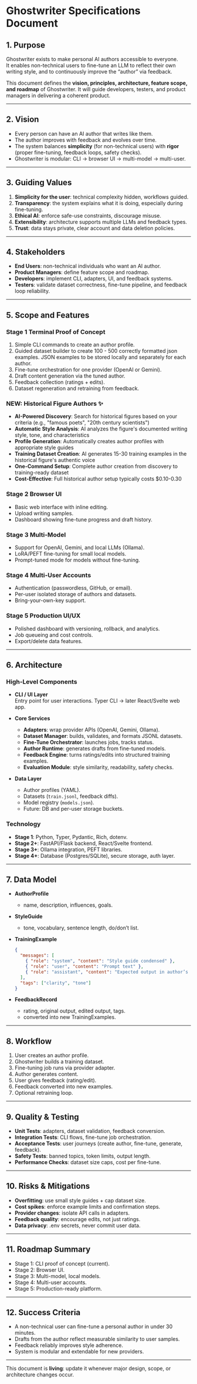 # Ghostwriter Specifications Document

## 1. Purpose

Ghostwriter exists to make personal AI authors accessible to everyone.  
It enables non-technical users to fine-tune an LLM to reflect their own writing style, and to continuously improve the “author” via feedback.

This document defines the **vision, principles, architecture, feature scope, and roadmap** of Ghostwriter. It will guide developers, testers, and product managers in delivering a coherent product.

---

## 2. Vision

- Every person can have an AI author that writes like them.
- The author improves with feedback and evolves over time.
- The system balances **simplicity** (for non-technical users) with **rigor** (proper fine-tuning, feedback loops, safety checks).
- Ghostwriter is modular: CLI → browser UI → multi-model → multi-user.

---

## 3. Guiding Values

1. **Simplicity for the user**: technical complexity hidden, workflows guided.
2. **Transparency**: the system explains what it is doing, especially during fine-tuning.
3. **Ethical AI**: enforce safe-use constraints, discourage misuse.
4. **Extensibility**: architecture supports multiple LLMs and feedback types.
5. **Trust**: data stays private, clear account and data deletion policies.

---

## 4. Stakeholders

- **End Users**: non-technical individuals who want an AI author.
- **Product Managers**: define feature scope and roadmap.
- **Developers**: implement CLI, adapters, UI, and feedback systems.
- **Testers**: validate dataset correctness, fine-tune pipeline, and feedback loop reliability.

---

## 5. Scope and Features

### Stage 1 Terminal Proof of Concept

1. Simple CLI commands to create an author profile.
2. Guided dataset builder to create 100 - 500 correctly formatted json examples. JSON examples to be stored locally and separately for each author.
3. Fine-tune orchestration for one provider (OpenAI or Gemini).
4. Draft content generation via the tuned author.
5. Feedback collection (ratings + edits).
6. Dataset regeneration and retraining from feedback.

### NEW: Historical Figure Authors ✨

- **AI-Powered Discovery**: Search for historical figures based on your criteria (e.g., "famous poets", "20th century scientists")
- **Automatic Style Analysis**: AI analyzes the figure's documented writing style, tone, and characteristics
- **Profile Generation**: Automatically creates author profiles with appropriate style guides
- **Training Dataset Creation**: AI generates 15-30 training examples in the historical figure's authentic voice
- **One-Command Setup**: Complete author creation from discovery to training-ready dataset
- **Cost-Effective**: Full historical author setup typically costs $0.10-0.30

### Stage 2 Browser UI

- Basic web interface with inline editing.
- Upload writing samples.
- Dashboard showing fine-tune progress and draft history.

### Stage 3 Multi-Model

- Support for OpenAI, Gemini, and local LLMs (Ollama).
- LoRA/PEFT fine-tuning for small local models.
- Prompt-tuned mode for models without fine-tuning.

### Stage 4 Multi-User Accounts

- Authentication (passwordless, GitHub, or email).
- Per-user isolated storage of authors and datasets.
- Bring-your-own-key support.

### Stage 5 Production UI/UX

- Polished dashboard with versioning, rollback, and analytics.
- Job queueing and cost controls.
- Export/delete data features.

---

## 6. Architecture

### High-Level Components

- **CLI / UI Layer**  
  Entry point for user interactions. Typer CLI → later React/Svelte web app.

- **Core Services**

  - **Adapters**: wrap provider APIs (OpenAI, Gemini, Ollama).
  - **Dataset Manager**: builds, validates, and formats JSONL datasets.
  - **Fine-Tune Orchestrator**: launches jobs, tracks status.
  - **Author Runtime**: generates drafts from fine-tuned models.
  - **Feedback Engine**: turns ratings/edits into structured training examples.
  - **Evaluation Module**: style similarity, readability, safety checks.

- **Data Layer**
  - Author profiles (YAML).
  - Datasets (`train.jsonl`, feedback diffs).
  - Model registry (`models.json`).
  - Future: DB and per-user storage buckets.

### Technology

- **Stage 1**: Python, Typer, Pydantic, Rich, dotenv.
- **Stage 2+**: FastAPI/Flask backend, React/Svelte frontend.
- **Stage 3+**: Ollama integration, PEFT libraries.
- **Stage 4+**: Database (Postgres/SQLite), secure storage, auth layer.

---

## 7. Data Model

- **AuthorProfile**

  - name, description, influences, goals.

- **StyleGuide**

  - tone, vocabulary, sentence length, do/don’t list.

- **TrainingExample**

  ```json
  {
    "messages": [
      { "role": "system", "content": "Style guide condensed" },
      { "role": "user", "content": "Prompt text" },
      { "role": "assistant", "content": "Expected output in author’s style" }
    ],
    "tags": ["clarity", "tone"]
  }
  ```

- **FeedbackRecord**
  - rating, original output, edited output, tags.
  - converted into new TrainingExamples.

---

## 8. Workflow

1. User creates an author profile.
2. Ghostwriter builds a training dataset.
3. Fine-tuning job runs via provider adapter.
4. Author generates content.
5. User gives feedback (rating/edit).
6. Feedback converted into new examples.
7. Optional retraining loop.

---

## 9. Quality & Testing

- **Unit Tests**: adapters, dataset validation, feedback conversion.
- **Integration Tests**: CLI flows, fine-tune job orchestration.
- **Acceptance Tests**: user journeys (create author, fine-tune, generate, feedback).
- **Safety Tests**: banned topics, token limits, output length.
- **Performance Checks**: dataset size caps, cost per fine-tune.

---

## 10. Risks & Mitigations

- **Overfitting**: use small style guides + cap dataset size.
- **Cost spikes**: enforce example limits and confirmation steps.
- **Provider changes**: isolate API calls in adapters.
- **Feedback quality**: encourage edits, not just ratings.
- **Data privacy**: .env secrets, never commit user data.

---

## 11. Roadmap Summary

- Stage 1: CLI proof of concept (current).
- Stage 2: Browser UI.
- Stage 3: Multi-model, local models.
- Stage 4: Multi-user accounts.
- Stage 5: Production-ready platform.

---

## 12. Success Criteria

- A non-technical user can fine-tune a personal author in under 30 minutes.
- Drafts from the author reflect measurable similarity to user samples.
- Feedback reliably improves style adherence.
- System is modular and extendable for new providers.

---

This document is **living**: update it whenever major design, scope, or architecture changes occur.
